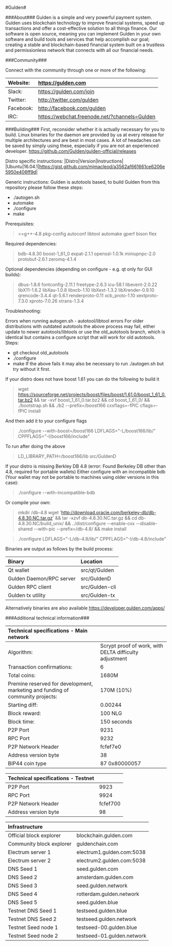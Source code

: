 #Gulden#

###About###
Gulden is a simple and very powerful payment system. Gulden uses blockchain technology to improve financial systems, speed up transactions and offer a cost-effective solution to all things finance. Our software is open source, meaning you can implement Gulden in your own software and build tools and services that help accomplish our goal; creating a stable and blockchain-based financial system built on a trustless and permissionless network that connects with all our financial needs.

###Community###

Connect with the community through one or more of the following:

|Website:|https://gulden.com|
|:-----------|:-------|
|Slack:|https://gulden.com/join|
|Twitter:|http://twitter.com/gulden|
|Facebook:|http://facebook.com/gulden|
|IRC:|https://webchat.freenode.net/?channels=Gulden|


###Building###
First, reconsider whether it is actually necessary for you to build. Linux binaries for the daemon are provided by us at every release for multiple architectures and are best in most cases. A lot of headaches can be saved by simply using these, especially if you are not an experienced developer. https://github.com/Gulden/gulden-official/releases

Distro specific instructions:
|Distro|Version|Instructions|
|Ubuntu|16.04.1|https://gist.github.com/mjmacleod/a3562af661661ce6206e5950e406ff9d|

Generic instructions:
Gulden is autotools based, to build Gulden from this repository please follow these steps:
* ./autogen.sh
* automake
* ./configure
* make

Prerequisites:
> &gt;=g++-4.8 pkg-config autoconf libtool automake gperf bison flex

Required dependencies:
> bdb-4.8.30 boost-1_61_0 expat-2.1.1 openssl-1.0.1k miniupnpc-2.0 protobuf-2.6.1 zeromq-4.1.4

Optional dependencies (depending on configure - e.g. qt only for GUI builds):
> dbus-1.8.6 fontconfig-2.11.1 freetype-2.6.3 icu-58.1 libevent-2.0.22 libX11-1.6.2 libXau-1.0.8 libxcb-1.10 libXext-1.3.2 libXrender-0.9.10  qrencode-3.4.4 qt-5.6.1 renderproto-0.11 xcb_proto-1.10 xextproto-7.3.0 xproto-7.0.26 xtrans-1.3.4


Troubleshooting:

Errors when running autogen.sh - autotool/libtool errors
For older distributions with outdated autotools the above process may fail, either update to newer autotools/libtools or use the old_autotools branch, which is identical but contains a configure script that will work for old autotools.
Steps:
* git checkout old_autotools
* ./configure
* make
If the above fails it may also be necessary to run ./autogen.sh but try without it first.


If your distro  does not have boost 1.61 you can do the following to build it
> wget https://sourceforge.net/projects/boost/files/boost/1.61.0/boost_1_61_0.tar.bz2 && tar -xvf boost_1_61_0.tar.bz2 && cd boost_1_61_0/ && ./bootstrap.sh && ./b2 --prefix=/boost166 cxxflags=-fPIC cflags=-fPIC install

And then add it to your configure flags
> ./configure --with-boost=/boost166 LDFLAGS="-L/boost166/lib/" CPPFLAGS="-I/boost166/include" <otherconfigureflagshere>

To run after doing the above
> LD_LIBRARY_PATH=/boost166/lib src/GuldenD 

If your distro is missing Berkley DB 4.8 (error: Found Berkeley DB other than 4.8, required for portable wallets)
Either configure with an incompatible bdb (Your wallet may not be portable to machines using older versions in this case):
> ./configure --with-incompatible-bdb <otherconfigureflagshere>

Or compile your own:
> mkdir /db-4.8 wget 'http://download.oracle.com/berkeley-db/db-4.8.30.NC.tar.gz' && tar -xzvf db-4.8.30.NC.tar.gz && cd db-4.8.30.NC/build_unix/ && ../dist/configure --enable-cxx --disable-shared --with-pic --prefix=/db-4.8/ && make install

> ./configure LDFLAGS="-L/db-4.8/lib/" CPPFLAGS="-I/db-4.8/include"

Binaries are output as follows by the build process:

|Binary|Location|
|:-----------|:---------|
|Qt wallet|src/qt/Gulden|
|Gulden Daemon/RPC server|src/GuldenD|
|Gulden RPC client|src/Gulden-cli|
|Gulden tx utility|src/Gulden-tx|

Alternatively binaries are also available https://developer.gulden.com/apps/


###Additional technical information###


|Technical specifications - Main network||
|:-----------|:---------|
|Algorithm:|Scrypt proof of work, with DELTA difficulty adjustment|
|Transaction confirmations:|6|
|Total coins:|1680M|
|Premine reserved for development, marketing and funding of community projects:|170M (10%)|
|Starting diff:|0.00244|
|Block reward:|100 NLG|
|Block time:|150 seconds|
|P2P Port|9231|
|RPC Port|9232|
|P2P Network Header|fcfef7e0|
|Address version byte|38|
|BIP44 coin type|87 0x80000057|

|Technical specifications - Testnet||
|:-----------|:---------|
|P2P Port|9923|
|RPC Port|9924|
|P2P Network Header|fcfef700|
|Address version byte|98|

|Infrastructure||
|:-----------|:---------|
|Official block explorer|blockchain.gulden.com|
|Community block explorer|guldenchain.com|
|Electrum server 1|electrum1.gulden.com:5038|
|Electrum server 2|electrum2.gulden.com:5038|
|DNS Seed 1|seed.gulden.com|
|DNS Seed 2|amsterdam.gulden.com|
|DNS Seed 3|seed.gulden.network|
|DNS Seed 4|rotterdam.gulden.network|
|DNS Seed 5|seed.gulden.blue|
|Testnet DNS Seed 1|testseed.gulden.blue|
|Testnet DNS Seed 2|testseed.gulden.network|
|Testnet Seed node 1|testseed-00.gulden.blue|
|Testnet Seed node 2|testseed-01.gulden.network|
